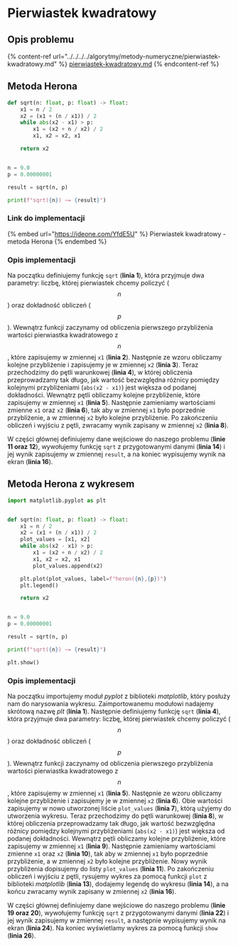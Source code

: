 # Pierwiastek kwadratowy

## Opis problemu

{% content-ref url="../../../../algorytmy/metody-numeryczne/pierwiastek-kwadratowy.md" %}
[pierwiastek-kwadratowy.md](../../../../algorytmy/metody-numeryczne/pierwiastek-kwadratowy.md)
{% endcontent-ref %}

## Metoda Herona

```python
def sqrt(n: float, p: float) -> float:
    x1 = n / 2
    x2 = (x1 + (n / x1)) / 2
    while abs(x2 - x1) > p:
        x1 = (x2 + n / x2) / 2
        x1, x2 = x2, x1

    return x2


n = 9.0
p = 0.00000001

result = sqrt(n, p)

print(f"sqrt({n}) ~= {result}")
```

### Link do implementacji

{% embed url="https://ideone.com/YfdE5U" %}
Pierwiastek kwadratowy - metoda Herona
{% endembed %}

### Opis implementacji

Na początku definiujemy funkcję `sqrt` (**linia 1**), która przyjmuje dwa parametry: liczbę, której pierwiastek chcemy policzyć ($$n$$) oraz dokładność obliczeń ($$p$$). Wewnątrz funkcji zaczynamy od obliczenia pierwszego przybliżenia wartości pierwiastka kwadratowego z $$n$$, które zapisujemy w zmiennej `x1` (**linia 2**). Następnie ze wzoru obliczamy kolejne przybliżenie i zapisujemy je w zmiennej `x2` (**linia 3**). Teraz przechodzimy do pętli warunkowej (**linia 4**), w której obliczenia przeprowadzamy tak długo, jak wartość bezwzględna różnicy pomiędzy kolejnymi przybliżeniami (`abs(x2 - x1)`) jest większa od podanej dokładności. Wewnątrz pętli obliczamy kolejne przybliżenie, które zapisujemy w zmiennej `x1` (**linia 5**). Następnie zamieniamy wartościami zmienne `x1` oraz `x2` (**linia 6**), tak aby w zmiennej `x1` było poprzednie przybliżenie, a w zmiennej `x2` było kolejne przybliżenie. Po zakończeniu obliczeń i wyjściu z pętli, zwracamy wynik zapisany w zmiennej `x2` (**linia 8**).

W części głównej definiujemy dane wejściowe do naszego problemu (**linie 11 oraz 12**), wywołujemy funkcję `sqrt` z przygotowanymi danymi (**linia 14**) i jej wynik zapisujemy w zmiennej `result`, a na koniec wypisujemy wynik na ekran (**linia 16**).

## Metoda Herona z wykresem

```python
import matplotlib.pyplot as plt


def sqrt(n: float, p: float) -> float:
    x1 = n / 2
    x2 = (x1 + (n / x1)) / 2
    plot_values = [x1, x2]
    while abs(x2 - x1) > p:
        x1 = (x2 + n / x2) / 2
        x1, x2 = x2, x1
        plot_values.append(x2)

    plt.plot(plot_values, label=f"heron({n},{p})")
    plt.legend()

    return x2


n = 9.0
p = 0.00000001

result = sqrt(n, p)

print(f"sqrt({n}) ~= {result}")

plt.show()
```

### Opis implementacji

Na początku importujemy moduł *pyplot* z biblioteki *matplotlib*, który posłuży nam do narysowania wykresu. Zaimportowanemu modułowi nadajemy skrótową nazwę *plt* (**linia 1**). Następnie definiujemy funkcję `sqrt` (**linia 4**), która przyjmuje dwa parametry: liczbę, której pierwiastek chcemy policzyć ($$n$$) oraz dokładność obliczeń ($$p$$). Wewnątrz funkcji zaczynamy od obliczenia pierwszego przybliżenia wartości pierwiastka kwadratowego z $$n$$, które zapisujemy w zmiennej `x1` (**linia 5**). Następnie ze wzoru obliczamy kolejne przybliżenie i zapisujemy je w zmiennej `x2` (**linia 6**). Obie wartości zapisujemy w nowo utworzonej liście `plot_values` (**linia 7**), którą użyjemy do utworzenia wykresu. Teraz przechodzimy do pętli warunkowej (**linia 8**), w której obliczenia przeprowadzamy tak długo, jak wartość bezwzględna różnicy pomiędzy kolejnymi przybliżeniami (`abs(x2 - x1)`) jest większa od podanej dokładności. Wewnątrz pętli obliczamy kolejne przybliżenie, które zapisujemy w zmiennej `x1` (**linia 9**). Następnie zamieniamy wartościami zmienne `x1` oraz `x2` (**linia 10**), tak aby w zmiennej `x1` było poprzednie przybliżenie, a w zmiennej `x2` było kolejne przybliżenie. Nowy wynik przybliżenia dopisujemy do listy `plot_values` (**linia 11**). Po zakończeniu obliczeń i wyjściu z pętli, rysujemy wykres za pomocą funkcji `plot` z biblioteki *matplotlib* (**linia 13**), dodajemy legendę do wykresu (**linia 14**), a na końcu zwracamy wynik zapisany w zmiennej `x2` (**linia 16**).

W części głównej definiujemy dane wejściowe do naszego problemu (**linie 19 oraz 20**), wywołujemy funkcję `sqrt` z przygotowanymi danymi (**linia 22**) i jej wynik zapisujemy w zmiennej `result`, a następnie wypisujemy wynik na ekran (**linia 24**). Na koniec wyświetlamy wykres za pomocą funkcji `show` (**linia 26**).